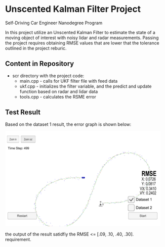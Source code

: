 # Unscented Kalman Filter Project
Self-Driving Car Engineer Nanodegree Program

In this project utilize an Unscented Kalman Filter to estimate the state of a moving object of interest with noisy lidar and radar measurements. Passing the project requires obtaining RMSE values that are lower that the tolerance outlined in the project reburic. 

## Content in Repository
- scr directory with the project code:
  - main.cpp - calls for UKF filter file with feed data
  - ukf.cpp - initializes the filter variable, and the predict and update function based on radar and lidar data
  - tools.cpp - calculates the RSME error
  
## Test Result
Based on the dataset 1 result, the error graph is shown below:

![ukf_result.png](https://github.com/wenkairen/CarND-Unscented-Kalman-Filter-Project/blob/master/ukf_result.png)

the output of the result satidfiy the RMSE <= [.09, .10, .40, .30]. requirement.
